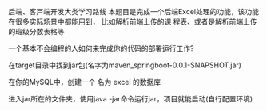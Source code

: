 后端、客⼾端开发⼤类学习路线
本题⽬是完成⼀个后端Excel处理的功能，该功能在很多实际场景中都能⽤到，
   ⽐如解析前端上传的课 程表、或者是解析前端上传的班级分数表格等

⼀个基本不会编程的⼈如何来完成你的代码的部署运⾏⼯作?


在target目录中找到jar包(名字为maven_springboot-0.0.1-SNAPSHOT.jar)

在你的MySQL中，创建一个 名为 excel 的数据库


进入jar所在的文件夹，使用java -jar命令运行jar，项目就能启动(自行配置环境)
